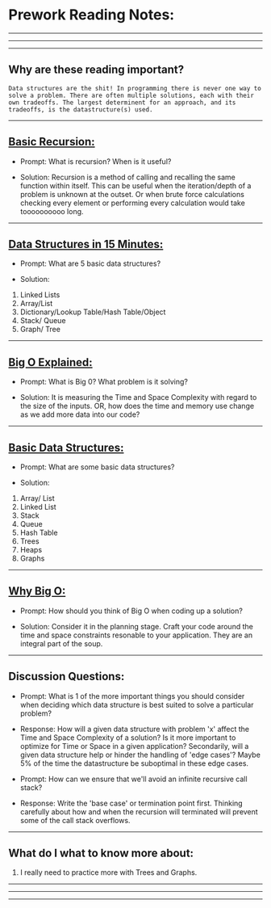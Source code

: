 # **Prework Reading Notes:**

---
---
---

## Why are these reading important?

```
Data structures are the shit! In programming there is never one way to solve a problem. There are often multiple solutions, each with their own tradeoffs. The largest determinent for an approach, and its tradeoffs, is the datastructure(s) used.
```

---

## [**Basic Recursion:**](https://www.youtube.com/watch?v=vPEJSJMg4jY)

* Prompt: What is recursion? When is it useful?

* Solution: Recursion is a method of calling and recalling the same function within itself. This can be useful when the iteration/depth of a problem is unknown at the outset. Or when brute force calculations checking every element or performing every calculation would take toooooooooo long. 

---

## [**Data Structures in 15 Minutes:**](https://www.youtube.com/watch?v=sVxBVvlnJsM)

* Prompt: What are 5 basic data structures?

* Solution: 

1. Linked Lists 
1. Array/List
1. Dictionary/Lookup Table/Hash Table/Object
1. Stack/ Queue
1. Graph/ Tree

---

## [**Big O Explained:**](https://www.youtube.com/watch?v=v4cd1O4zkGw)

* Prompt: What is Big 0? What problem is it solving?

* Solution: It is measuring the Time and Space Complexity with regard to the size of the inputs. OR, how does the time and memory use change as we add more data into our code?

---

## [**Basic Data Structures:**](https://towardsdatascience.com/8-common-data-structures-every-programmer-must-know-171acf6a1a42)

* Prompt: What are some basic data structures?

* Solution:

1. Array/ List
1. Linked List
1. Stack
1. Queue
1. Hash Table
1. Trees
1. Heaps
1. Graphs

---

## [**Why Big O:**](https://web.archive.org/web/20230207075759/https://triplebyte.com/blog/why-you-should-learn-big-o-and-stop-hacking-your-way-through-algorithms)

* Prompt: How should you think of Big O when coding up a solution?

* Solution: Consider it in the planning stage. Craft your code around the time and space constraints resonable to your application. They are an integral part of the soup.

---

## **Discussion Questions:**

* Prompt: What is 1 of the more important things you should consider when deciding which data structure is best suited to solve a particular problem?

* Response: How will a given data structure with problem 'x' affect the Time and Space Complexity of a solution? Is it more important to optimize for Time or Space in a given application? Secondarily, will a given data structure help or hinder the handling of 'edge cases'? Maybe 5% of the time the datastructure be suboptimal in these edge cases.

* Prompt: How can we ensure that we'll avoid an infinite recursive call stack?

* Response: Write the 'base case' or termination point first. Thinking carefully about how and when the recursion will terminated will prevent some of the call stack overflows.

---
## **What do I what to know more about:**

1. I really need to practice more with Trees and Graphs.

---
---
---